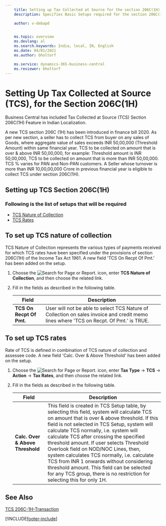 ```yaml
---
    title: Setting up Tax Collected at Source for the section 206C(1H)
    description: Specifies Basic Setups required for the section 206C(1H)

    author: v-debapd

    
    ms.topic: overview
    ms.devlang: al
    ms.search.keywords: India, local, IN, English
    ms.date: 04/01/2021
    ms.author: bholtorf

    ms.service: dynamics-365-business-central
    ms.reviewer: bholtorf
---
```

# Setting Up Tax Collected at Source (TCS), for the Section 206C(1H)




Business Central has included Tax Collected at Source (TCS) Section 206C(1H) Feature in Indian Localization.

A new TCS section 206C (1H) has been introduced in finance bill 2020. As per new section, a seller has to collect TCS from buyer on any sales of Goods, where aggregate value of sales exceeds INR 50,00,000 (Threshold Amount) within same financial year. TCS to be collected on amount that is over & above INR 50,00,000, for example: Threshold amount is INR 50,00,000, TCS to be collected on amount that is more than INR 50,00,000. TCS % varies for PAN and Non-PAN customers. A Seller whose turnover is more than INR 10,00,00,000 Crore in previous financial year is eligible to collect TCS under section 206C(1H).

## Setting up TCS Section 206C(1H)

### Following is the list of setups that will be required

- [TCS Nature of Collection](tcs-overview.md#)
- [TCS Rates](tcs-overview.md#to-set-up-tcs-rates)


## To set up TCS nature of collection

TCS Nature of Collection represents the various types of payments received for which TCS rates have been specified under the provisions of section 206C(1H) of the Income Tax Act 1961. A new field 'TCS On Recpt Of Pmt.' has been added on the setup.

1. Choose the ![Search for Page or Report.](image/search_small.png "Search for Page or Report icon") icon, enter **TCS Nature of Collection**, and then choose the related link.
2. Fill in the fields as described in the following table.

    |Field|Description|  
    |---------------------------------|---------------------------------------|
    |**TCS On Recpt Of Pmt.**|User will not be able to select TCS Nature of Collection on sales invoice and credit memo lines where 'TCS on Recpt. Of Pmt.' is TRUE.|

## To set up TCS rates

Rate of TCS is defined in combination of TCS nature of collection and assessee code. A new field 'Calc. Over & Above Threshold' has been added on the setup.

1. Choose the ![Search for Page or Report.](image/search_small.png "Search for Page or Report icon") icon, enter **Tax Type** -> **TCS** -> **Action** -> **Tax Rates**, and then choose the related link.
2. Fill in the fields as described in the following table.

    |Field|Description|
    |---------------------------------|---------------------------------------|  
    |**Calc. Over & Above Threshold**|This field is created in TCS Setup table, by selecting this field, system will calculate TCS on amount that is over & above threshold. If this field is not selected in TCS Setup, system will calculate TCS normally, i.e. system will calculate TCS after crossing the specified threshold amount. If user selects Threshold Overlook field on NOD/NOC Lines, then, system calculates TCS normally, i.e. calculate TCS from INR 1 onwards without considering threshold amount. This field can be selected for any TCS group, there is no restriction for selecting this for only 1H.|





## See Also 
[TCS 206C-1H-Transaction](TCS-206C-1H-Transactions.md)









[!INCLUDE[footer-include](../../includes/footer-banner.md)]